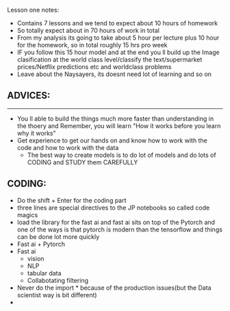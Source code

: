 Lesson one notes:

* Contains 7 lessons and we tend to expect about 10 hours of homework
* So totally expect about in 70 hours of work in total 
* From my analysis its going to take about 5 hour per lecture plus 10 hour for the homework, so in total 
roughly 15 hrs pro week
*  IF you follow this 15 hour model and at the end you ll build up the Image clasification at the world class 
level/classify the text/supermarket prices/Netflix predictions etc and worldclass problems
* Leave about the Naysayers, its doesnt need lot of learning and so on

ADVICES:
--------
--------

* You ll able to build the things much more faster than understanding in  the thoery and 
Remember, you will learn "How it works before you learn why it works"
* Get experience to get our hands on and know how to work with the code and
how to work with the data 
	* The best way to create models is to do lot of models and do lots of 
	CODING and STUDY them CAREFULLY

CODING:
------
* Do the shift + Enter for the coding part
* three lines are special directives to the JP notebooks so called code magics 
* load the library for the fast ai and fast ai sits on top of the Pytorch and one of the ways is that 
pytorch is modern than the tensorflow and things can be done lot more quickly
* Fast ai + Pytorch
* Fast ai 
	* vision
	* NLP
	* tabular data
	* Collabotating filtering
* Never do the import * because of the production issues(but the Data scientist way is bit different)
* 	 
